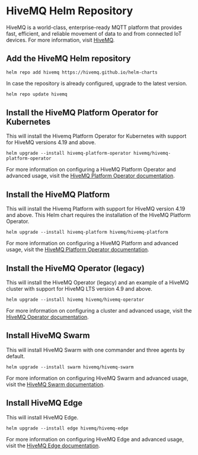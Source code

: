 # HiveMQ Helm Repository

HiveMQ is a world-class, enterprise-ready MQTT platform that provides fast, efficient, and reliable movement of data to and from connected IoT devices.
For more information, visit [HiveMQ](https://www.hivemq.com).

## Add the HiveMQ Helm repository

```
helm repo add hivemq https://hivemq.github.io/helm-charts
```

In case the repository is already configured, upgrade to the latest version.

```bash
helm repo update hivemq
```

## Install the HiveMQ Platform Operator for Kubernetes

This will install the Hivemq Platform Operator for Kubernetes with support for HiveMQ versions 4.19 and above.

```
helm upgrade --install hivemq-platform-operator hivemq/hivemq-platform-operator
```

For more information on configuring a HiveMQ Platform Operator and advanced usage, visit
the [HiveMQ Platform Operator documentation](https://docs.hivemq.com/hivemq-platform-operator/index.html).

## Install the HiveMQ Platform

This will install the Hivemq Platform with support for HiveMQ version 4.19 and above. This Helm chart requires the installation of the HiveMQ Platform Operator.

```
helm upgrade --install hivemq-platform hivemq/hivemq-platform
```

For more information on configuring a HiveMQ Platform and advanced usage, visit
the [HiveMQ Platform Operator documentation](https://docs.hivemq.com/hivemq-platform-operator/index.html).

## Install the HiveMQ Operator (legacy)

This will install the HiveMQ Operator (legacy) and an example of a HiveMQ cluster with support for HiveMQ LTS version 4.9 and above.

```
helm upgrade --install hivemq hivemq/hivemq-operator
```

For more information on configuring a cluster and advanced usage, visit
the [HiveMQ Operator documentation](https://docs.hivemq.com/hivemq-operator/index.html). 

## Install HiveMQ Swarm

This will install HiveMQ Swarm with one commander and three agents by default.

```
helm upgrade --install swarm hivemq/hivemq-swarm
```

For more information on configuring HiveMQ Swarm and advanced usage,
visit the [HiveMQ Swarm documentation](https://docs.hivemq.com/hivemq-swarm/latest/index.html).

## Install HiveMQ Edge

This will install HiveMQ Edge.

```
helm upgrade --install edge hivemq/hivemq-edge
```

For more information on configuring HiveMQ Edge and advanced usage,
visit the [HiveMQ Edge documentation](https://docs.hivemq.com/hivemq-edge/index.html).
